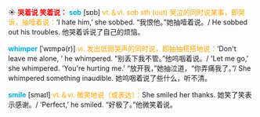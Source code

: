 ☀ <font color="red">**哭着说 笑着说：**</font>
<font color="sky blue">**sob**</font> [sɒb] 
<font color="orange">vt.＆vi. sob sth (out) 哭泣的同时说某事，即哭诉，抽噎着说：</font>‘I hate him,’ she sobbed. “我恨他。”她抽噎着说。/ He sobbed out his troubles. 他哭着诉说了自己的烦恼。
           
<font color="sky blue">**whimper**</font> [ˈwɪmpə(r)]
<font color="orange">vi. 发出低弱哭声的同时说，即抽抽搭搭地说：</font>‘Don't leave me alone, ’ he whimpered. “别丢下我不管。”他呜咽着说。/ 'Let me go,' she whimpered. 'You're hurting me.' “放开我，”她抽泣道，“你弄痛我了。”/ She whimpered something inaudible. 她呜咽着说了些什么，听不清。

<font color="sky blue">**smile**</font> [smaɪl] 
<font color="orange">vt.＆vi. 微笑地说（或表达）：</font>She smiled her thanks. 她笑了笑表示感谢。/ ‘Perfect,’ he smiled. “好极了。”他微笑着说。
